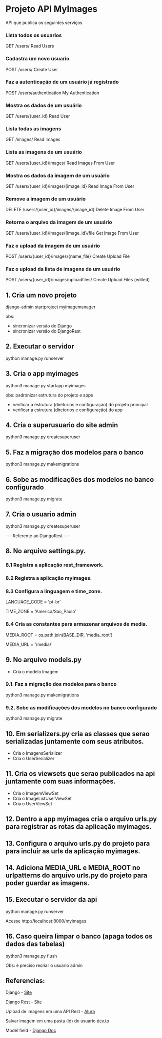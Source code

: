 # Projeto API MyImages

API que publica os seguintes serviços

### Lista todos os usuarios
GET
/users/
Read Users

### Cadastra um novo usuario
POST
/users/
Create User

### Faz a autenticação de um usuário já registrado
POST
/users/authentication
My Authentication

### Mostra os dados de um usuário
GET
/users/{user_id}
Read User

### Lista todas as imagens
GET
/images/
Read Images

### Lista as imagens de um usuário
GET
/users/{user_id}/images/
Read Images From User

### Mostra os dados da imagem de um usuário
GET
/users/{user_id}/images/{image_id}
Read Image From User

### Remove a imagem de um usuário
DELETE
/users/{user_id}/images/{image_id}
Delete Image From User

### Retorna o arquivo da imagem de um usuário
GET
/users/{user_id}/images/{image_id}/file
Get Image From User

### Faz o upload da imagem de um usuário
POST
/users/{user_id}/images/{name_file}
Create Upload File

### Faz o upload da lista de imagens de um usuário
POST
/users/{user_id}/images/uploadfiles/
Create Upload Files (edited) 

## 1. Cria um novo projeto 

django-admin startproject myimagemanager

obs: 
- sincronizar versão do Django
- sincronizar versão do DjangoRest

## 2. Executar o servidor 

python manage.py runserver

## 3. Cria o app myimages

python3 manage.py startapp myimages

obs: padronizar estrutura do projeto e apps
- verificar a estrutura (diretorios e configuração) do projeto principal
- verificar a estrutura (diretorios e configuração) do app 

## 4. Cria o superusuario do site admin

python3 manage.py createsuperuser

## 5. Faz a migração dos modelos para o banco

python3 manage.py makemigrations

## 6. Sobe as modificações dos modelos no banco configurado

python3 manage.py migrate

## 7. Cria o usuario admin

python3 manage.py createsuperuser

--- Referente ao DjangoRest --- 

## 8. No arquivo settings.py.

### 8.1 Registra a aplicação rest_framework.
### 8.2 Registra a aplicação myimages.
### 8.3 Configura a linguagem e time_zone.
LANGUAGE_CODE = 'pt-br'

TIME_ZONE = 'America/Sao_Paulo'

### 8.4 Cria as constantes para armazenar arquivos de media.

MEDIA_ROOT = os.path.join(BASE_DIR, 'media_root')

MEDIA_URL = '/media/'

## 9. No arquivo models.py

- Cria o modelo Imagem 

### 9.1. Faz a migração dos modelos para o banco

python3 manage.py makemigrations

### 9.2. Sobe as modificações dos modelos no banco configurado

python3 manage.py migrate

## 10. Em serializers.py cria as classes que serao serializadas juntamente com seus atributos.
- Cria o ImagensSerializer
- Cria o UserSerializer

## 11. Cria os viewsets que serao publicados na api juntamente com suas informações.
- Cria o ImagemViewSet
- Cria o ImageListUserViewSet
- Cria o UserViewSet

## 12. Dentro a app myimages cria o arquivo urls.py para registrar as rotas da aplicação myimages.

## 13. Configura o arquivo urls.py do projeto para para incluir as urls da aplicação myimages.

## 14. Adiciona MEDIA_URL e MEDIA_ROOT no urlpatterns do arquivo urls.py do projeto para poder guardar as imagens.

## 15. Executar o servidor da api

python manage.py runserver

Acesse http://localhost:8000/myimages

## 16. Caso queira limpar o banco (apaga todos os dados das tabelas)

python3 manage.py flush

Obs: é preciso recriar o usuario admin

## Referencias:

Django - [Site](https://www.djangoproject.com/)

Django Rest - [Site](https://www.django-rest-framework.org/)

Upload de imagens em uma API Rest - [Alura](https://www.alura.com.br/artigos/django-upload-de-imagens-em-uma-api-rest)

Salvar imagem em uma pasta (id) do usuario [dev.to](https://dev.to/thomz/uploading-images-to-django-rest-framework-from-forms-in-react-3jhj)

Model field - [Django Doc](https://docs.djangoproject.com/en/dev/ref/models/fields/#django.db.models.FileField)